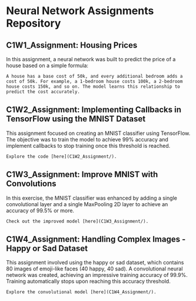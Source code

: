 <h1>Neural Network Assignments Repository</h1>

<h2>C1W1_Assignment: Housing Prices</h2>
<p>In this assignment, a neural network was built to predict the price of a house based on a simple formula:</p>
<code>A house has a base cost of 50k, and every additional bedroom adds a cost of 50k. For example, a 1-bedroom house costs 100k, a 2-bedroom house costs 150k, and so on. The model learns this relationship to predict the cost accurately.</code>

<h2>C1W2_Assignment: Implementing Callbacks in TensorFlow using the MNIST Dataset</h2>
<p>This assignment focused on creating an MNIST classifier using TensorFlow. The objective was to train the model to achieve 99% accuracy and implement callbacks to stop training once this threshold is reached.</p>
<code>Explore the code [here](C1W2_Assignment/).</code>

<h2>C1W3_Assignment: Improve MNIST with Convolutions</h2>
<p>In this exercise, the MNIST classifier was enhanced by adding a single convolutional layer and a single MaxPooling 2D layer to achieve an accuracy of 99.5% or more.</p>
<code>Check out the improved model [here](C1W3_Assignment/).</code>

<h2>C1W4_Assignment: Handling Complex Images - Happy or Sad Dataset</h2>
<p>This assignment involved using the happy or sad dataset, which contains 80 images of emoji-like faces (40 happy, 40 sad). A convolutional neural network was created, achieving an impressive training accuracy of 99.9%. Training automatically stops upon reaching this accuracy threshold.</p>
<code>Explore the convolutional model [here](C1W4_Assignment/).</code>

